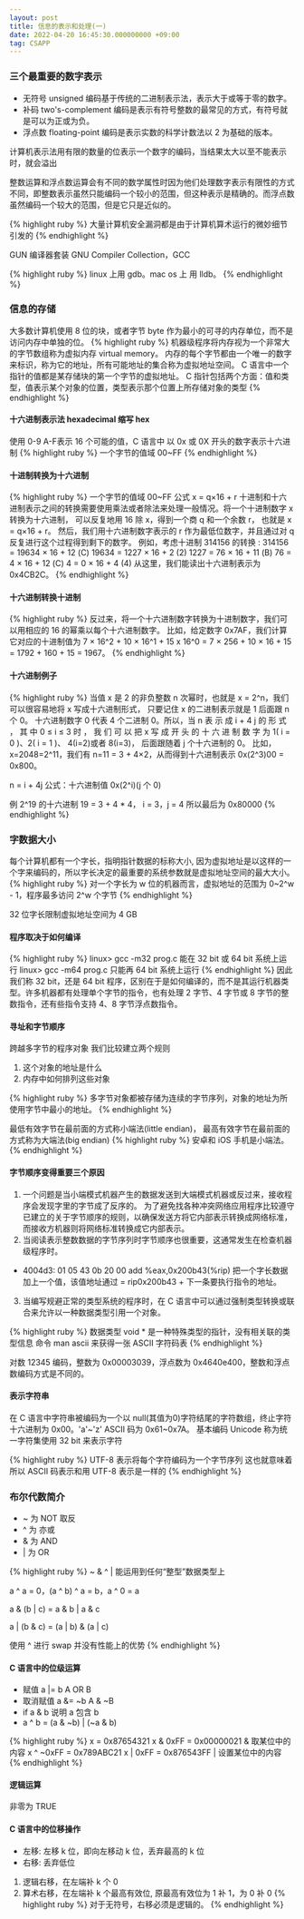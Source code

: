 ```yaml
---
layout: post
title: 信息的表示和处理(一)
date: 2022-04-20 16:45:30.000000000 +09:00
tag: CSAPP
---
```


### 三个最重要的数字表示
* 无符号 unsigned 编码基于传统的二进制表示法，表示大于或等于零的数字。
* 补码 two's-complement 编码是表示有符号整数的最常见的方式，有符号就是可以为正或为负。
* 浮点数 floating-point 编码是表示实数的科学计数法以 2 为基础的版本。

计算机表示法用有限的数量的位表示一个数字的编码，当结果太大以至不能表示时，就会溢出


整数运算和浮点数运算会有不同的数学属性时因为他们处理数字表示有限性的方式不同，即整数表示虽然只能编码一个较小的范围，但这种表示是精确的。而浮点数虽然编码一个较大的范围，但是它只是近似的。

{% highlight ruby %}
大量计算机安全漏洞都是由于计算机算术运行的微妙细节引发的
{% endhighlight %}

GUN 编译器套装 GNU Compiler Collection，GCC


{% highlight ruby %}
linux 上用 gdb。mac os 上 用 lldb。
{% endhighlight %}

### 信息的存储
大多数计算机使用 8 位的块，或者字节 byte 作为最小的可寻的内存单位，而不是访问内存中单独的位。
{% highlight ruby %}
机器级程序将内存视为一个非常大的字节数组称为虚拟内存 virtual memory。
内存的每个字节都由一个唯一的数字来标识，称为它的地址，所有可能地址的集合称为虚拟地址空间。
C 语言中一个指针的值都是某存储块的第一个字节的虚拟地址。
C 指针包括两个方面：值和类型，值表示某个对象的位置，类型表示那个位置上所存储对象的类型
{% endhighlight %}

#### 十六进制表示法 hexadecimal 缩写 hex
使用 0-9 A-F表示 16 个可能的值，C 语言中 以 0x 或 0X 开头的数字表示十六进制
{% highlight ruby %}
一个字节的值域 00~FF
{% endhighlight %}

#### 十进制转换为十六进制 
{% highlight ruby %}
一个字节的值域 00~FF
公式 x = q×16 + r
十进制和十六进制表示之间的转换需要使用乘法或者除法来处理一般情况。将一个十进制数字 x 转换为十六进制，
可以反复地用 16 除 x，得到一个商 q 和一个余数 r，
也就是 x = q×16 + r。 然后，我们用十六进制数字表示的 r 作为最低位数字，并且通过对 q 反复进行这个过程得到剩下的数字。
例如，考虑十进制 314156 的转换 :
314156 = 19634 × 16 + 12  (C)
19634  = 1227  × 16 + 2   (2)
1227   = 76    × 16 + 11  (B)
76     = 4     × 16 + 12  (C)
4      = 0     × 16 + 4   (4)
从这里，我们能读出十六进制表示为 0x4CB2C。
{% endhighlight %}

#### 十六进制转换十进制
{% highlight ruby %}
反过来，将一个十六进制数字转换为十进制数字，我们可以用相应的 16 的幂乘以每个十六进制数字。
比如，给定数字 0x7AF，我们计算它对应的十进制值为 
7 × 16^2 + 10 × 16^1 + 15 x 16^0 = 7 × 256 + 10 × 16 + 15 = 1792 + 160 + 15 = 1967。
{% endhighlight %}

#### 十六进制例子
{% highlight ruby %}
当值 x 是 2 的非负整数 n 次幂时，也就是 x = 2^n，我们可以很容易地将 x 写成十六进制形式，
只要记住 x 的二进制表示就是 1 后面跟 n 个 0。
十六进制数字 0 代表 4 个二进制 0。所以，当 n 表 示 成 i + 4 j 的 形 式 ， 其 中 0 ≤ i ≤ 3 时 ， 
我 们 可 以 把 x 写 成 开 头 的 十 六 进 制 数 字 为 1( i = 0 )、2( i = 1 )、 4(i=2)或者 8(i=3)，
后面跟随着 j 个十六进制的 0。
比如，x=2048=2^11，我们有 n=11 = 3 + 4×2，从而得到十六进制表示 0x(2^3)00 = 0x800。
 
n = i + 4j
公式：十六进制值 0x(2^i)(j 个 0)

例 2^19 的十六进制 19 = 3 + 4 * 4， i = 3，j = 4 所以最后为 0x80000
{% endhighlight %}


### 字数据大小
每个计算机都有一个字长，指明指针数据的标称大小, 因为虚拟地址是以这样的一个字来编码的，所以字长决定的最重要的系统参数就是虚拟地址空间的最大大小。
{% highlight ruby %}
对一个字长为 w 位的机器而言，虚拟地址的范围为 0~2^w - 1，程序最多访问 2^w 个字节
{% endhighlight %}

32 位字长限制虚拟地址空间为 4 GB

#### 程序取决于如何编译
{% highlight ruby %}
linux> gcc -m32 prog.c 能在 32 bit 或 64 bit 系统上运行
linux> gcc -m64 prog.c 只能再 64 bit 系统上运行
{% endhighlight %}
因此我们称 32 bit，还是 64 bit 程序，区别在于是如何编译的，而不是其运行机器类型。许多机器都有处理单个字节的指令，也有处理 2 字节、4 字节或 8 字节的整数指令，还有些指令支持 4、8 字节浮点数指令。


#### 寻址和字节顺序
跨越多字节的程序对象 我们比较建立两个规则 
1. 这个对象的地址是什么 
2. 内存中如何排列这些对象

{% highlight ruby %}
多字节对象都被存储为连续的字节序列，对象的地址为所使用字节中最小的地址。
{% endhighlight %}

最低有效字节在最前面的方式称小端法(little endian)， 最高有效字节在最前面的方式称为大端法(big endian)
{% highlight ruby %}
安卓和 iOS 手机是小端法。
{% endhighlight %}


#### 字节顺序变得重要三个原因
1. 一个问题是当小端模式机器产生的数据发送到大端模式机器或反过来，接收程序会发现字里的字节成了反序的。
为了避免找各种冲突网络应用程序比较遵守已建立的关于字节顺序的规则，以确保发送方将它内部表示转换成网络标准，而接收方机器则将网络标准转换成它内部表示。
2. 当阅读表示整数数据的字节序列时字节顺序也很重要，这通常发生在检查机器级程序时。
- 4004d3: 01 05 43 0b 20 00  add   %eax,0x200b43(%rip) 把一个字长数据加上一个值，该值地址通过 = rip0x200b43 + 下一条要执行指令的地址。
3. 当编写规避正常的类型系统的程序时，在 C 语言中可以通过强制类型转换或联合来允许以一种数据类型引用一个对象。

{% highlight ruby %}
数据类型 void * 是一种特殊类型的指针，没有相关联的类型信息
命令 man ascii 来获得一张 ASCII 字符码表
{% endhighlight %}

对数 12345 编码，整数为 0x00003039，浮点数为 0x4640e400，整数和浮点数编码方式是不同的。

#### 表示字符串
在 C 语言中字符串被编码为一个以 null(其值为0)字符结尾的字符数组，终止字符十六进制为 0x00。'a'~'z' ASCII 码为 0x61~0x7A。
基本编码 Unicode 称为统一字符集使用 32 bit 来表示字符

{% highlight ruby %}
UTF-8 表示将每个字符编码为一个字节序列 这也就意味着所以 ASCII 码表示和用 UTF-8 表示是一样的
{% endhighlight %}


### 布尔代数简介
* ~ 为 NOT 取反
* ^ 为 亦或
* & 为 AND
* \|   为 OR

{% highlight ruby %}
~ & ^ | 能运用到任何“整型”数据类型上

a ^ a = 0，(a ^ b) ^ a = b，a ^ 0 = a

a & (b | c) = a & b | a & c

a | (b & c) = (a | b) & (a | c)

使用 ^ 进行 swap 并没有性能上的优势
{% endhighlight %}



#### C 语言中的位级运算
* 赋值 a \|= b        A OR B
* 取消赋值 a &= ~b   A & ~B
* if a & b 说明 a 包含 b
* a ^ b = (a & ~b) \| (~a & b)

{% highlight ruby %}
x = 0x87654321
x & 0xFF  = 0x00000021   & 取某位中的内容
x ^ ~0xFF = 0x789ABC21
x | 0xFF  = 0x876543FF   | 设置某位中的内容
{% endhighlight %}

#### 逻辑运算
非零为 TRUE

#### C 语言中的位移操作
* 左移: 左移 k 位，即向左移动 k 位，丢弃最高的 k 位
* 右移: 丢弃低位
1. 逻辑右移，在左端补 k 个 0
2. 算术右移，在左端补 k 个最高有效位, 原最高有效位为 1 补 1，为 0 补 0
{% highlight ruby %}
对于无符号，右移必须是逻辑的。
{% endhighlight %}
